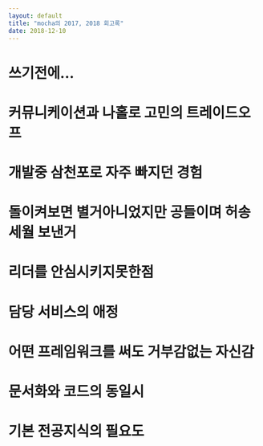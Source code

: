 ```yaml
---
layout: default
title: "mocha의 2017, 2018 회고록"
date: 2018-12-10
---
```


# 쓰기전에...


# 커뮤니케이션과 나홀로 고민의 트레이드오프

# 개발중 삼천포로 자주 빠지던 경험

# 돌이켜보면 별거아니었지만 공들이며 허송세월 보낸거

# 리더를 안심시키지못한점

# 담당 서비스의 애정

# 어떤 프레임워크를 써도 거부감없는 자신감

# 문서화와 코드의 동일시

# 기본 전공지식의 필요도

